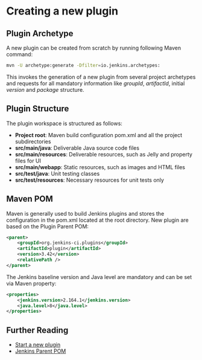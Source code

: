 # Creating a new plugin

## Plugin Archetype

A new plugin can be created from scratch by running following Maven command:

```bash
mvn -U archetype:generate -Dfilter=io.jenkins.archetypes:
```

This invokes the generation of a new plugin from several project archetypes and requests for all mandatory information like _groupId_, _artifactId_, initial _version_ and _package_ structure.

## Plugin Structure

The plugin workspace is structured as follows:

- **Project root**: Maven build configuration pom.xml and all the project subdirectories
- **src/main/java**: Deliverable Java source code files
- **src/main/resources**: Deliverable resources, such as Jelly and property files for UI
- **src/main/webapp**: Static resources, such as images and HTML files
- **src/test/java**: Unit testing classes
- **src/test/resources**: Necessary resources for unit tests only

## Maven POM

Maven is generally used to build Jenkins plugins and stores the configuration in the pom.xml located at the root directory. New plugin are based on the Plugin Parent POM:
```xml
<parent>
    <groupId>org.jenkins-ci.plugins</groupId>
    <artifactId>plugin</artifactId>
    <version>3.42</version>
    <relativePath />
</parent>
```

The Jenkins baseline version and Java level are mandatory and can be set via Maven property:
```xml
<properties>
    <jenkins.version>2.164.1</jenkins.version>
    <java.level>8</java.level>
</properties>
```

## Further Reading

- [Start a new plugin](https://wiki.jenkins.io/display/JENKINS/Before+starting+a+new+plugin)
- [Jenkins Parent POM](https://github.com/jenkinsci/plugin-pom)
